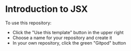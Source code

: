 # Introduction to JSX

To use this repository:
- Click the "Use this template" button in the upper right
- Choose a name for your repository and create it
- In your own repository, click the green "Gitpod" button
